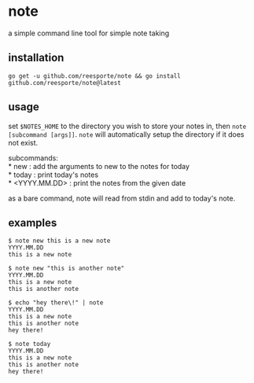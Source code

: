 # note
a simple command line tool for simple note taking

## installation
`go get -u github.com/reesporte/note && go install github.com/reesporte/note@latest`

## usage
set `$NOTES_HOME` to the directory you wish to store your notes in, then `note [subcommand [args]]`.
`note` will automatically setup the directory if it does not exist.

subcommands:   
     * new : add the arguments to new to the notes for today   
     * today : print today's notes   
     * <YYYY.MM.DD> : print the notes from the given date   
 
as a bare command, note will read from stdin and add to today's note.

## examples
```
$ note new this is a new note 
YYYY.MM.DD
this is a new note

$ note new "this is another note"
YYYY.MM.DD
this is a new note
this is another note

$ echo "hey there\!" | note
YYYY.MM.DD
this is a new note
this is another note
hey there!

$ note today 
YYYY.MM.DD
this is a new note
this is another note
hey there!

```
